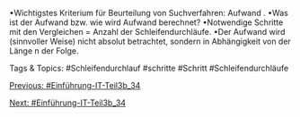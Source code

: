 •Wichtigstes Kriterium für Beurteilung von Suchverfahren:
Aufwand .
•Was ist der Aufwand bzw. wie wird Aufwand berechnet?
•Notwendige Schritte mit den Vergleichen = Anzahl der Schleifendurchläufe.
•Der Aufwand wird (sinnvoller Weise) nicht absolut betrachtet, sondern in Abhängigkeit von der Länge n der Folge.

   Tags & Topics:
   #Schleifendurchlauf
   #schritte
   #Schritt
   #Schleifendurchläufe

[Previous: #Einführung-IT-Teil3b_34](Einführung-IT-Teil3b_34.md)

[Next: #Einführung-IT-Teil3b_34](Einführung-IT-Teil3b_34.md)